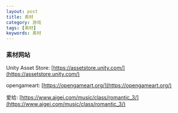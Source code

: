 ```yaml
---
layout: post
title: 素材
category: 游戏
tags: [素材]
keywords: 素材
---
```


### 素材网站

Unity Asset Store: [https://assetstore.unity.com/](https://assetstore.unity.com/) 

opengameart: [https://opengameart.org/](https://opengameart.org/)

爱给: [https://www.aigei.com/music/class/romantic_3/](https://www.aigei.com/music/class/romantic_3/)
